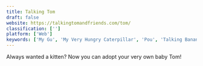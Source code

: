 ```yaml
---
title: Talking Tom
draft: false 
website: https://talkingtomandfriends.com/tom/
classification: ['']
platform: ['Web']
keywords: ['My Gu', 'My Very Hungry Caterpillar', 'Pou', 'Talking Banana', 'Talking Cat Diana 3D', 'Talking Dog Max']
---
```

Always wanted a kitten? Now you can adopt your very own baby Tom!